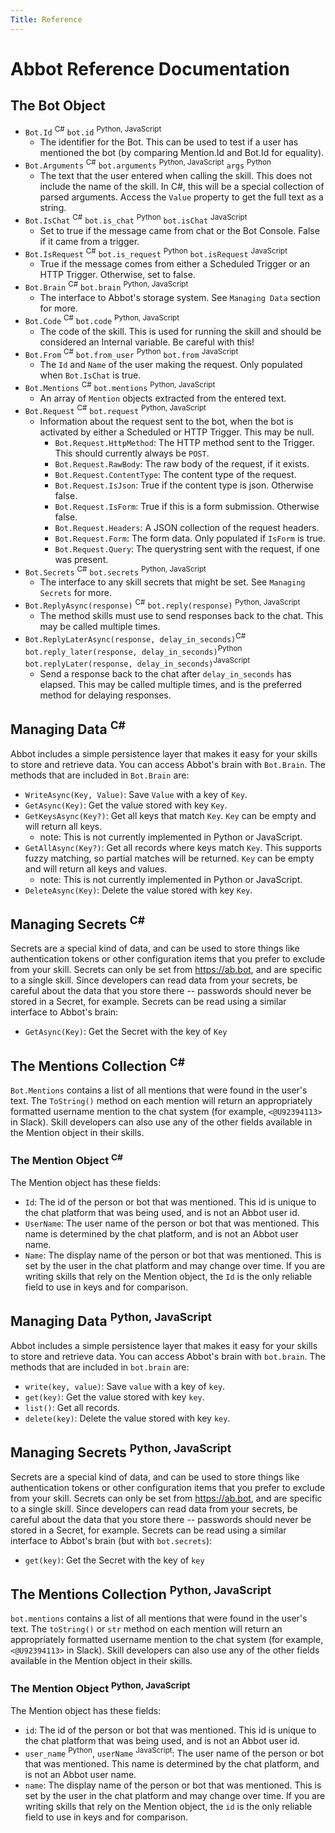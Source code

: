 ```yaml
---
Title: Reference
---
```


# Abbot Reference Documentation

## The Bot Object

* `Bot.Id` <sup>C#</sup> `bot.id` <sup>Python, JavaScript</sup>
    - The identifier for the Bot. This can be used to test if a user has mentioned the bot (by comparing Mention.Id and Bot.Id for equality).
* `Bot.Arguments` <sup>C#</sup> `bot.arguments` <sup>Python, JavaScript</sup> `args` <sup>Python</sup>
    - The text that the user entered when calling the skill. This does not include the name of the skill. In C#, this will be a special collection of parsed arguments. Access the `Value` property to get the full text as a string.
* `Bot.IsChat` <sup>C#</sup> `bot.is_chat` <sup>Python</sup> `bot.isChat` <sup>JavaScript</sup>
   - Set to true if the message came from chat or the Bot Console. False if it came from a trigger.
* `Bot.IsRequest` <sup>C#</sup> `bot.is_request` <sup>Python</sup> `bot.isRequest` <sup>JavaScript</sup>
   - True if the message comes from either a Scheduled Trigger or an HTTP Trigger. Otherwise, set to false.
* `Bot.Brain` <sup>C#</sup> `bot.brain` <sup>Python, JavaScript</sup>
    - The interface to Abbot's storage system. See `Managing Data` section for more.
* `Bot.Code` <sup>C#</sup> `bot.code` <sup>Python, JavaScript</sup>
    - The code of the skill. This is used for running the skill and should be considered an Internal variable. Be careful with this!
* `Bot.From` <sup>C#</sup> `bot.from_user` <sup>Python</sup> `bot.from` <sup>JavaScript</sup>
  - The `Id` and `Name` of the user making the request. Only populated when `Bot.IsChat` is true.
* `Bot.Mentions` <sup>C#</sup> `bot.mentions` <sup>Python, JavaScript</sup>
    - An array of `Mention` objects extracted from the entered text.
* `Bot.Request` <sup>C#</sup> `bot.request` <sup>Python, JavaScript</sup>
   - Information about the request sent to the bot, when the bot is activated by either a Scheduled or HTTP Trigger. This may be null.
     - `Bot.Request.HttpMethod`: The HTTP method sent to the Trigger. This should currently always be `POST`.
	 - `Bot.Request.RawBody`: The raw body of the request, if it exists.
	 - `Bot.Request.ContentType`: The content type of the request.
	 - `Bot.Request.IsJson`: True if the content type is json. Otherwise false.
	 - `Bot.Request.IsForm`: True if this is a form submission. Otherwise false.
	 - `Bot.Request.Headers`: A JSON collection of the request headers.
	 - `Bot.Request.Form`: The form data. Only populated if `IsForm` is true.
	 - `Bot.Request.Query`: The querystring sent with the request, if one was present.
* `Bot.Secrets` <sup>C#</sup> `bot.secrets` <sup>Python, JavaScript</sup>
    - The interface to any skill secrets that might be set. See `Managing Secrets` for more.
* `Bot.ReplyAsync(response)` <sup>C#</sup> `bot.reply(response)` <sup>Python, JavaScript</sup>
    - The method skills must use to send responses back to the chat. This may be called multiple times.
* `Bot.ReplyLaterAsync(response, delay_in_seconds)`<sup>C#</sup> <br>`bot.reply_later(response, delay_in_seconds)`<sup>Python</sup><br>`bot.replyLater(response, delay_in_seconds)`<sup>JavaScript</sup>
  - Send a response back to the chat after `delay_in_seconds` has elapsed. This may be called multiple times, and is the preferred method for delaying responses.

## Managing Data <sup>C#</sup>

Abbot includes a simple persistence layer that makes it easy for your skills to store and retrieve data. You can access Abbot's brain with `Bot.Brain`. The methods that are included in `Bot.Brain` are:
* `WriteAsync(Key, Value)`: Save `Value` with a key of `Key`.
* `GetAsync(Key)`: Get the value stored with key `Key`.
* `GetKeysAsync(Key?)`: Get all keys that match `Key`. `Key` can be empty and will return all keys.
    * note: This is not currently implemented in Python or JavaScript.
* `GetAllAsync(Key?)`: Get all records where keys match `Key`. This supports fuzzy matching, so partial matches will be returned. `Key` can be empty and will return all keys and values.
    * note: This is not currently implemented in Python or JavaScript.
* `DeleteAsync(Key)`: Delete the value stored with key `Key`.

## Managing Secrets <sup>C#</sup>

Secrets are a special kind of data, and can be used to store things like authentication tokens or other configuration items that you prefer to exclude from your skill. Secrets can only be set from https://ab.bot, and are specific to a single skill. Since developers can read data from your secrets, be careful about the data that you store there -- passwords should never be stored in a Secret, for example. Secrets can be read using a similar interface to Abbot's brain:
* `GetAsync(Key)`: Get the Secret with the key of `Key`

## The Mentions Collection <sup>C#</sup>

`Bot.Mentions` contains a list of all mentions that were found in the user's text. The `ToString()` method on each mention will return an appropriately formatted username mention to the chat system (for example, `<@U92394113>` in Slack). Skill developers can also use any of the other fields available in the Mention object in their skills.

### The Mention Object <sup>C#</sup>

The Mention object has these fields:
* `Id`: The id of the person or bot that was mentioned. This id is unique to the chat platform that was being used, and is not an Abbot user id.
* `UserName`: The user name of the person or bot that was mentioned. This name is determined by the chat platform, and is not an Abbot user name.
* `Name`: The display name of the person or bot that was mentioned. This is set by the user in the chat platform and may change over time.
If you are writing skills that rely on the Mention object, the `Id` is the only reliable field to use in keys and for comparison.

## Managing Data <sup>Python, JavaScript</sup>

Abbot includes a simple persistence layer that makes it easy for your skills to store and retrieve data. You can access Abbot's brain with `bot.brain`. The methods that are included in `bot.brain` are:
* `write(key, value)`: Save `value` with a key of `key`.
* `get(key)`: Get the value stored with key `key`.
* `list()`: Get all records.
* `delete(key)`: Delete the value stored with key `key`.

## Managing Secrets <sup>Python, JavaScript</sup>

Secrets are a special kind of data, and can be used to store things like authentication tokens or other configuration items that you prefer to exclude from your skill. Secrets can only be set from https://ab.bot, and are specific to a single skill. Since developers can read data from your secrets, be careful about the data that you store there -- passwords should never be stored in a Secret, for example. Secrets can be read using a similar interface to Abbot's brain (but with `bot.secrets`):
* `get(key)`: Get the Secret with the key of `key`

## The Mentions Collection <sup>Python, JavaScript</sup>

`bot.mentions` contains a list of all mentions that were found in the user's text. The `toString()` or `str` method on each mention will return an appropriately formatted username mention to the chat system (for example, `<@U92394113>` in Slack). Skill developers can also use any of the other fields available in the Mention object in their skills.

### The Mention Object <sup>Python, JavaScript</sup>

The Mention object has these fields:
* `id`: The id of the person or bot that was mentioned. This id is unique to the chat platform that was being used, and is not an Abbot user id.
* `user_name` <sup>Python</sup>, `userName` <sup>JavaScript</sup>: The user name of the person or bot that was mentioned. This name is determined by the chat platform, and is not an Abbot user name.
* `name`: The display name of the person or bot that was mentioned. This is set by the user in the chat platform and may change over time.
If you are writing skills that rely on the Mention object, the `id` is the only reliable field to use in keys and for comparison.
